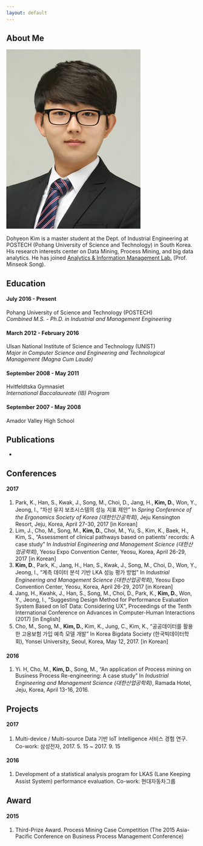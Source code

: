 ```yaml
---
layout: default
---
```


## About Me

<img class="profile-picture" src="dohyeon.jpg">

Dohyeon Kim is a master student at the Dept. of Industrial Engineering at POSTECH (Pohang University of Science and Technology) in South Korea. His research interests center on Data Mining, Process Mining, and big data analytics. He has joined [Analytics & Information Management Lab.](http://aim.postech.ac.kr) (Prof. Minseok Song).

## Education

#### July 2016 - Present
Pohang University of Science and Technology (POSTECH)  
*Combined M.S. - Ph.D. in Industrial and Management Engineering*
#### March 2012 - February 2016
Ulsan National Institute of Science and Technology (UNIST)  
*Major in Computer Science and Engineering and Technological Management (Magna Cum Laude)*
#### September 2008 - May 2011
Hvitfeldtska Gymnasiet  
*International Baccalaureate (IB) Program*
#### September 2007 - May 2008
Amador Valley High School  

## Publications
-

## Conferences
#### 2017
1. Park, K., Han, S., Kwak, J., Song, M., Choi, D., Jang, H., **Kim, D.**, Won, Y., Jeong, I., “차선 유지 보조시스템의 성능 지표 제안” In *Spring Conference of the Ergonomics Society of Korea (대한인간공학회)*, Jeju Kensington Resort, Jeju, Korea, April 27-30, 2017 [in Korean]
2. Lim, J., Cho, M., Song, M., **Kim, D.**, Choi, M., Yu, S., Kim, K., Baek, H., Kim, S., “Assessment of clinical pathways based on patients’ records: A case study” In *Industrial Engineering and Management Science (대한산업공학회)*, Yeosu Expo Convention Center, Yeosu, Korea, April 26-29, 2017 [in Korean]
3. **Kim, D**., Park, K., Jang, H., Han, S., Kwak, J., Song, M., Choi, D., Won, Y., Jeong, I., “계측 데이터 분석 기반 LKA 성능 평가 방법” In *Industrial Engineering and Management Science (대한산업공학회)*, Yeosu Expo Convention Center, Yeosu, Korea, April 26-29, 2017 [in Korean]
4. Jang, H., Kwahk, J., Han, S., Song, M., Choi, D., Park, K., **Kim, D.**, Won, Y., Jeong, I., "Suggesting Design Method for Performance Evaluation System Based on IoT Data: Considering UX", Proceedings of the Tenth International Conference on Advances in Computer-Human Interactions (2017) [in English]
5. Cho, M., Song, M., **Kim, D.**, Kim, K., Jung, C., Kim, K., “공공데이터를 활용한 고용보험 가입 예측 모델 개발” In Korea Bigdata Society (한국빅데이터학회), Yonsei University, Seoul, Korea, May 12, 2017. [in Korean]

#### 2016
1. Yi. H, Cho, M., **Kim, D.**, Song, M., “An application of Process mining on Business Process Re-engineering: A case study” In *Industrial Engineering and Management Science (대한산업공학회)*, Ramada Hotel, Jeju, Korea, April 13-16, 2016.

## Projects
#### 2017
1. Multi-device / Multi-source Data 기반 IoT Intelligence 서비스 경험 연구. Co-work: 삼성전자, 2017. 5. 15 ~ 2017. 9. 15

#### 2016
1. Development of a statistical analysis program for LKAS (Lane Keeping Assist System) performance evaluation. Co-work: 현대자동차그룹

## Award
#### 2015
1. Third-Prize Award. Process Mining Case Competition (The 2015 Asia-Pacific Conference on Business Process Management Conference)
